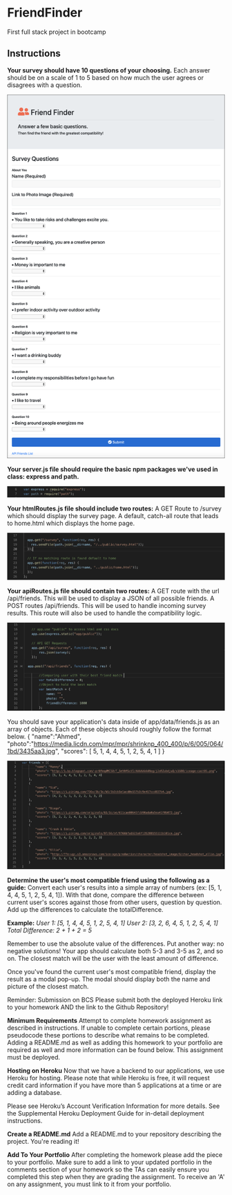 # FriendFinder
First full stack project in bootcamp

## **Instructions**

**Your survey should have 10 questions of your choosing.** 
Each answer should be on a scale of 1 to 5 based on how much the user agrees or disagrees with a question.

![Image of Friend Finder survey](images/survey.png)

**Your server.js file should require the basic npm packages we've used in class: express and path.**

![Image of server.js require](images/require.png)

**Your htmlRoutes.js file should include two routes:**
A GET Route to /survey which should display the survey page.
A default, catch-all route that leads to home.html which displays the home page.

![Image of html routes](images/htmlRoutes.png)

**Your apiRoutes.js file should contain two routes:**
A GET route with the url /api/friends. This will be used to display a JSON of all possible friends.
A POST routes /api/friends. This will be used to handle incoming survey results. This route will also be used to handle the compatibility logic.

![Image of api routes](images/apiRoutes.png)

You should save your application's data inside of app/data/friends.js as an array of objects. Each of these objects should roughly follow the format below.
{
"name":"Ahmed",
"photo":"https://media.licdn.com/mpr/mpr/shrinknp_400_400/p/6/005/064/1bd/3435aa3.jpg",
"scores": [ 5, 1, 4, 4, 5, 1, 2, 5, 4, 1 ] 
}

![Image of friends data](images/friendsData.png)

**Determine the user's most compatible friend using the following as a guide:**
Convert each user's results into a simple array of numbers (ex: [5, 1, 4, 4, 5, 1, 2, 5, 4, 1]).
With that done, compare the difference between current user's scores against those from other users, question by question. Add up the differences to calculate the totalDifference.

**Example:**
*User 1: [5, 1, 4, 4, 5, 1, 2, 5, 4, 1]
User 2: [3, 2, 6, 4, 5, 1, 2, 5, 4, 1]
Total Difference: 2 + 1 + 2 = 5*

Remember to use the absolute value of the differences. 
Put another way: no negative solutions! Your app should calculate both 5-3 and 3-5 as 2, and so on.
The closest match will be the user with the least amount of difference.

Once you've found the current user's most compatible friend, display the result as a modal pop-up.
The modal should display both the name and picture of the closest match.

Reminder: Submission on BCS
Please submit both the deployed Heroku link to your homework AND the link to the Github Repository!

**Minimum Requirements**
Attempt to complete homework assignment as described in instructions. If unable to complete certain portions, please pseudocode these portions to describe what remains to be completed. Adding a README.md as well as adding this homework to your portfolio are required as well and more information can be found below. This assignment must be deployed.

**Hosting on Heroku**
Now that we have a backend to our applications, we use Heroku for hosting. Please note that while Heroku is free, it will request credit card information if you have more than 5 applications at a time or are adding a database.

Please see Heroku’s Account Verification Information for more details.
See the Supplemental Heroku Deployment Guide for in-detail deployment instructions.

**Create a README.md**
Add a README.md to your repository describing the project. 
You're reading it!

**Add To Your Portfolio**
After completing the homework please add the piece to your portfolio. Make sure to add a link to your updated portfolio in the comments section of your homework so the TAs can easily ensure you completed this step when they are grading the assignment. To receive an 'A' on any assignment, you must link to it from your portfolio.
